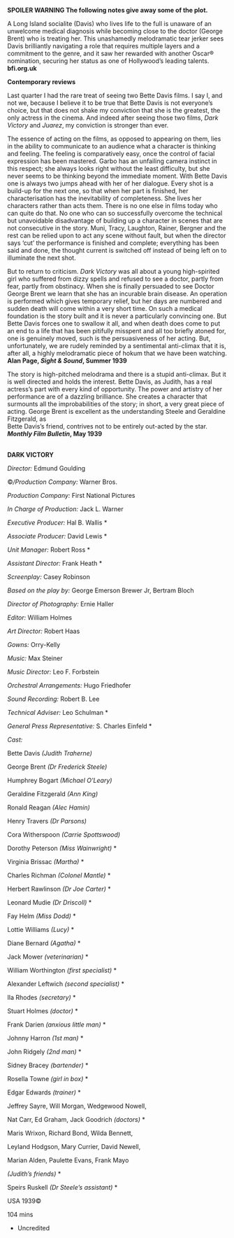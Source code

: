 

**SPOILER WARNING  The following notes give away some of the plot.**

A Long Island socialite (Davis) who lives life to the full is unaware of an unwelcome medical diagnosis while becoming close to the doctor (George Brent) who is treating her. This unashamedly melodramatic tear jerker sees Davis brilliantly navigating a role that requires multiple layers and a commitment to the genre, and it saw her rewarded with another Oscar® nomination, securing her status as one of Hollywood’s leading talents.  
**bfi.org.uk**

**Contemporary reviews**

Last quarter I had the rare treat of seeing two Bette Davis films. I say I, and not we, because I believe it to be true that Bette Davis is not everyone’s choice, but that does not shake my conviction that she is the greatest, the only actress in the cinema. And indeed after seeing those two films, _Dark Victory_ and _Juarez_, my conviction is stronger than ever.

The essence of acting on the films, as opposed to appearing on them, lies in the ability to communicate to an audience what a character is thinking and feeling. The feeling is comparatively easy, once the control of facial expression has been mastered. Garbo has an unfailing camera instinct in this respect; she always looks right without the least difficulty, but she never seems to be thinking beyond the immediate moment. With Bette Davis one is always two jumps ahead with her of her dialogue. Every shot is a build-up for the next one, so that when her part is finished, her characterisation has the inevitability of completeness. She lives her characters rather than acts them. There is no one else in films today who can quite do that. No one who can so successfully overcome the technical but unavoidable disadvantage of building up a character in scenes that are not consecutive in the story. Muni, Tracy, Laughton, Rainer, Bergner and the rest can be relied upon to act any scene without fault, but when the director says ‘cut’ the performance is finished and complete; everything has been said and done, the thought current is switched off instead of being left on to illuminate the next shot.

But to return to criticism. _Dark Victory_ was all about a young high-spirited girl who suffered from dizzy spells and refused to see a doctor, partly from fear, partly from obstinacy. When she is finally persuaded to see Doctor George Brent we learn that she has an incurable brain disease. An operation is performed which gives temporary relief, but her days are numbered and sudden death will come within a very short time. On such a medical foundation is the story built and it is never a particularly convincing one. But Bette Davis forces one to swallow it all, and when death does come to put an end to a life that has been pitifully misspent and all too briefly atoned for, one is genuinely moved, such is the persuasiveness of her acting. But, unfortunately, we are rudely reminded by a sentimental anti-climax that it is, after all, a highly melodramatic piece of hokum that we have been watching.  
**Alan Page, _Sight & Sound_, Summer 1939**

The story is high-pitched melodrama and there is a stupid anti-climax. But it is well directed and holds the interest. Bette Davis, as Judith, has a real actress’s part with every kind of opportunity. The power and artistry of her performance are of a dazzling brilliance. She creates a character that surmounts all the improbabilities of the story; in short, a very great piece of acting. George Brent is excellent as the understanding Steele and Geraldine Fitzgerald, as  
Bette Davis’s friend, contrives not to be entirely out-acted by the star.  
**_Monthly Film Bulletin_, May 1939**
<br><br>


**DARK VICTORY**<br>

_Director:_ Edmund Goulding<br>

©_/Production Company:_ Warner Bros.

_Production Company:_ First National Pictures

_In Charge of Production:_ Jack L. Warner

_Executive Producer:_ Hal B. Wallis *

_Associate Producer:_ David Lewis *

_Unit Manager:_ Robert Ross *

_Assistant Director:_ Frank Heath *

_Screenplay:_ Casey Robinson

_Based on the play by:_ George Emerson Brewer Jr, Bertram Bloch

_Director of Photography:_ Ernie Haller

_Editor:_ William Holmes

_Art Director:_ Robert Haas

_Gowns:_ Orry-Kelly

_Music:_ Max Steiner

_Music Director:_ Leo F. Forbstein

_Orchestral Arrangements:_ Hugo Friedhofer

_Sound Recording:_ Robert B. Lee

_Technical Adviser:_ Leo Schulman *

_General Press Representative:_ S. Charles Einfeld *

_Cast:_

Bette Davis _(Judith Traherne)_

George Brent _(Dr Frederick Steele)_

Humphrey Bogart _(Michael O’Leary)_

Geraldine Fitzgerald _(Ann King)_

Ronald Reagan _(Alec Hamin)_

Henry Travers _(Dr Parsons)_

Cora Witherspoon _(Carrie Spottswood)_

Dorothy Peterson _(Miss Wainwright)_ *

Virginia Brissac _(Martha)_ *

Charles Richman _(Colonel Mantle)_ *

Herbert Rawlinson _(Dr Joe Carter)_ *

Leonard Mudie _(Dr Driscoll)_ *

Fay Helm _(Miss Dodd)_ *

Lottie Williams _(Lucy)_ *

Diane Bernard _(Agatha)_ *

Jack Mower _(veterinarian)_ *

William Worthington _(first specialist)_ *

Alexander Leftwich _(second specialist)_ *

Ila Rhodes _(secretary)_ *

Stuart Holmes _(doctor)_ *

Frank Darien _(anxious little man)_ *

Johnny Harron _(1st man)_ *

John Ridgely _(2nd man)_ *

Sidney Bracey _(bartender)_ *

Rosella Towne _(girl in box)_ *

Edgar Edwards _(trainer)_ *

Jeffrey Sayre, Will Morgan, Wedgewood Nowell,

Nat Carr, Ed Graham, Jack Goodrich _(doctors)_ *

Maris Wrixon, Richard Bond, Wilda Bennett,

Leyland Hodgson, Mary Currier, David Newell,

Marian Alden, Paulette Evans, Frank Mayo

_(Judith’s friends)_ *

Speirs Ruskell _(Dr Steele’s assistant)_ *

USA 1939©

104 mins

* Uncredited
<!--stackedit_data:
eyJoaXN0b3J5IjpbMTA2NjY4MTM0MF19
-->